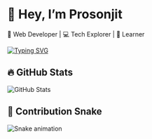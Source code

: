 # 👋 Hey, I’m Prosonjit

🚀 Web Developer | 💻 Tech Explorer | 🌱 Learner 

[![Typing SVG](https://readme-typing-svg.herokuapp.com?font=Caveat+Brush&size=30&duration=4999&pause=1000&color=BFF74B&width=435&lines=Life+is+not+a+race+%F0%9F%8F%83%E2%80%8D%E2%99%82%EF%B8%8F;So+stop+running+%26+Start+Learning+%F0%9F%A7%91%E2%80%8D%F0%9F%8E%93;Learning+From+Every+Mistakes+%F0%9F%92%AB)](https://git.io/typing-svg)

## 🔥 GitHub Stats  
![GitHub Stats](https://github-readme-stats.vercel.app/api?username=Prosonjit2006&show_icons=true&theme=radical)  

## 🐍 Contribution Snake  
![Snake animation](https://github.com/Prosonjit2006/Prosonjit2006/blob/output/snake.svg)

